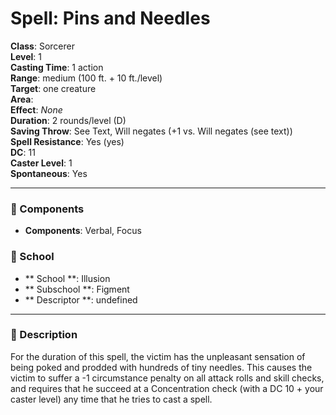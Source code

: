 
# Spell: Pins and Needles
**Class**: Sorcerer  
**Level**: 1  
**Casting Time**: 1 action  
**Range**: medium (100 ft. + 10 ft./level)  
**Target**: one creature  
**Area**:   
**Effect**: _None_  
**Duration**: 2 rounds/level (D)  
**Saving Throw**: See Text, Will negates (+1 vs. Will negates (see text))  
**Spell Resistance**: Yes (yes)  
**DC**: 11  
**Caster Level**: 1  
**Spontaneous**: Yes

---

### 🔮 Components
- **Components**: Verbal, Focus

### 🏫 School
- ** School **: Illusion
- ** Subschool **: Figment
- ** Descriptor **: undefined
---

### 📜 Description
For the duration of this spell, the victim has the unpleasant sensation of being poked and prodded with hundreds of tiny needles. This causes the victim to suffer a -1 circumstance penalty on all attack rolls and skill checks, and requires that he succeed at a Concentration check (with a DC 10 + your caster level) any time that he tries to cast a spell.
